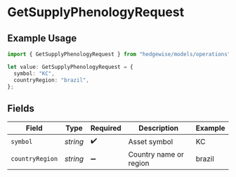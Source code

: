 # GetSupplyPhenologyRequest

## Example Usage

```typescript
import { GetSupplyPhenologyRequest } from "hedgewise/models/operations";

let value: GetSupplyPhenologyRequest = {
  symbol: "KC",
  countryRegion: "brazil",
};
```

## Fields

| Field                  | Type                   | Required               | Description            | Example                |
| ---------------------- | ---------------------- | ---------------------- | ---------------------- | ---------------------- |
| `symbol`               | *string*               | :heavy_check_mark:     | Asset symbol           | KC                     |
| `countryRegion`        | *string*               | :heavy_minus_sign:     | Country name or region | brazil                 |